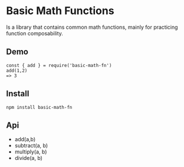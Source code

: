# Basic Math Functions

Is a library that contains common math functions, mainly for practicing function composability.

## Demo

```
const { add } = require('basic-math-fn')
add(1,2)
=> 3
```

## Install

`npm install basic-math-fn`

## Api

- add(a,b)
- subtract(a, b)
- multiply(a, b)
- divide(a, b)
